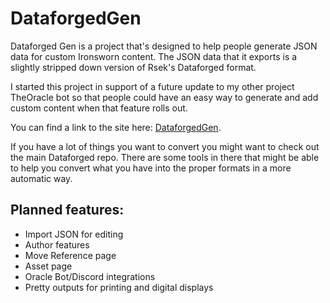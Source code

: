 # DataforgedGen

Dataforged Gen is a project that's designed to help people generate JSON data for custom Ironsworn content. The JSON data that it exports is a slightly stripped down version of Rsek's Dataforged format.

I started this project in support of a future update to my other project TheOracle bot so that people could have an easy way to generate and add custom content when that feature rolls out.

You can find a link to the site here: [DataforgedGen](https://xenotropicdev.github.io/DataforgedGen/).

If you have a lot of things you want to convert you might want to check out the main Dataforged repo. There are some tools in there that might be able to help you convert what you have into the proper formats in a more automatic way.

## Planned features:
* Import JSON for editing
* Author features
* Move Reference page
* Asset page
* Oracle Bot/Discord integrations
* Pretty outputs for printing and digital displays